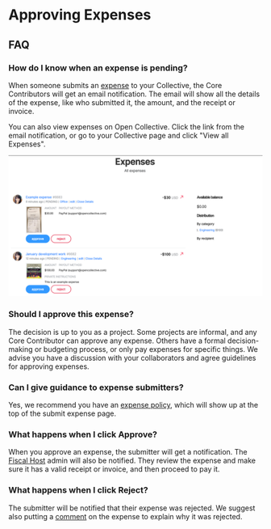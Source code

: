 # Approving Expenses

## FAQ

### How do I know when an expense is pending?

When someone submits an [expense](../expenses-and-getting-paid/expenses.md) to your Collective, the Core Contributors will get an email notification. The email will show all the details of the expense, like who submitted it, the amount, and the receipt or invoice.

You can also view expenses on Open Collective. Click the link from the email notification, or go to your Collective page and click "View all Expenses".

![](../.gitbook/assets/screen-shot-2019-02-05-at-5.22.40-pm.png)

### Should I approve this expense?

The decision is up to you as a project. Some projects are informal, and any Core Contributor can approve any expense. Others have a formal decision-making or budgeting process, or only pay expenses for specific things. We advise you have a discussion with your collaborators and agree guidelines for approving expenses.

### Can I give guidance to expense submitters?

Yes, we recommend you have an [expense policy](expense-policy.md), which will show up at the top of the submit expense page.

### What happens when I click Approve?

When you approve an expense, the submitter will get a notification. The [Fiscal Host](https://github.com/opencollective/documentation/tree/7991781321e21c71705dddaf37775eeb78dbe972/hosts/README.md) admin will also be notified. They review the expense and make sure it has a valid receipt or invoice, and then proceed to pay it.

### What happens when I click Reject?

The submitter will be notified that their expense was rejected. We suggest also putting a [comment](../expenses-and-getting-paid/expense-comments.md) on the expense to explain why it was rejected.

